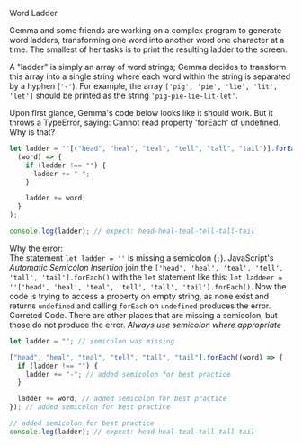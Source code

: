 Word Ladder

Gemma and some friends are working on a complex program to generate word ladders, transforming one word into another word one character at a time. The smallest of her tasks is to print the resulting ladder to the screen.

A "ladder" is simply an array of word strings; Gemma decides to transform this array into a single string where each word within the string is separated by a hyphen (`'-'`). For example, the array `['pig', 'pie', 'lie', 'lit', 'let']` should be printed as the string `'pig-pie-lie-lit-let'`.

Upon first glance, Gemma's code below looks like it should work. But it throws a TypeError, saying: Cannot read property 'forEach' of undefined. Why is that?

```javascript
let ladder = ""[("head", "heal", "teal", "tell", "tall", "tail")].forEach(
  (word) => {
    if (ladder !== "") {
      ladder += "-";
    }

    ladder += word;
  }
);

console.log(ladder); // expect: head-heal-teal-tell-tall-tail
```

Why the error:  
The statement `let ladder = ''` is missing a semicolon (`;`). JavaScript's _Automatic Semicolon Insertion_ join the `['head', 'heal', 'teal', 'tell', 'tall', 'tail'].forEach()` with the `let` statement like this: `let laddeer = ''['head', 'heal', 'teal', 'tell', 'tall', 'tail'].forEach()`. Now the code is trying to access a property on empty string, as none exist and returns `undefined` and calling `forEach` on `undefined` produces the error.  
Correted Code. There are other places that are missing a semicolon, but those do not produce the error. _Always use semicolon where appropriate_

```javascript
let ladder = ""; // semicolon was missing

["head", "heal", "teal", "tell", "tall", "tail"].forEach((word) => {
  if (ladder !== "") {
    ladder += "-"; // added semicolon for best practice
  }

  ladder += word; // added semicolon for best practice
}); // added semicolon for best practice

// added semicolon for best practice
console.log(ladder); // expect: head-heal-teal-tell-tall-tail
```
